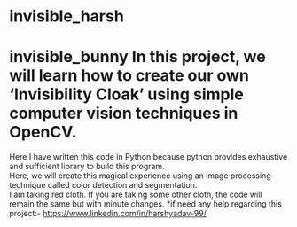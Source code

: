 # invisible_harsh
# invisible_bunny In this project, we will learn how to create our own ‘Invisibility Cloak’ using simple computer vision techniques in OpenCV.
Here I have written this code in Python because python provides exhaustive and sufficient library to build this program.  
Here, we will create this magical experience using an image processing technique called color detection and segmentation.  
I am taking red cloth. If you are taking some other cloth, the code will remain the same but with minute changes.
*if need any help regarding this project:-
https://www.linkedin.com/in/harshyadav-99/
